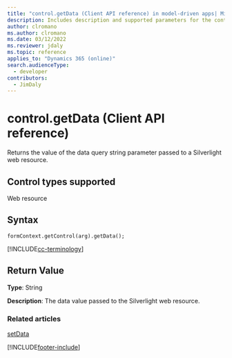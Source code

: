 ```yaml
---
title: "control.getData (Client API reference) in model-driven apps| MicrosoftDocs"
description: Includes description and supported parameters for the control.getData method.
author: clromano
ms.author: clromano
ms.date: 03/12/2022
ms.reviewer: jdaly
ms.topic: reference
applies_to: "Dynamics 365 (online)"
search.audienceType: 
  - developer
contributors:
  - JimDaly
---
```

# control.getData (Client API reference)

Returns the value of the data query string parameter passed to a Silverlight web resource. 

## Control types supported

Web resource

## Syntax
 
`formContext.getControl(arg).getData();`

[!INCLUDE[cc-terminology](../../../../data-platform/includes/cc-terminology.md)]

## Return Value

**Type**: String

**Description**: The data value passed to the Silverlight web resource.


### Related articles

[setData](setData.md)


[!INCLUDE[footer-include](../../../../../includes/footer-banner.md)]

